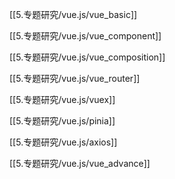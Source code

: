 

[[5.专题研究/vue.js/vue_basic]]

[[5.专题研究/vue.js/vue_component]]

[[5.专题研究/vue.js/vue_composition]]

[[5.专题研究/vue.js/vue_router]]

[[5.专题研究/vue.js/vuex]]

[[5.专题研究/vue.js/pinia]]

[[5.专题研究/vue.js/axios]]

[[5.专题研究/vue.js/vue_advance]]

